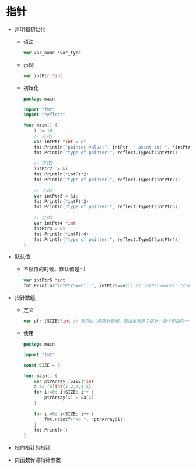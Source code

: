 # 指针

* 声明和初始化

  * 语法

    ```go
    var var_name *var_type
    ```

  * 示例

    ```go
    var intPtr *int
    ```

  * 初始化

    ```go
    package main
    
    import "fmt"
    import "reflect"
    
    func main() {
        i := 10
        // 方式1
        var intPtr *int = &i
        fmt.Println("pointer value:", intPtr, " point to: ", *intPtr)
        fmt.Println("type of pointer:", reflect.TypeOf(intPtr))
        
        // 方式2
        intPtr2 := &i
        fmt.Println(*intPtr2)
        fmt.Println("type of pointer:", reflect.TypeOf(intPtr2))
        
        // 方式3
        var intPtr3 = &i;
        fmt.Println(*intPtr3)
        fmt.Println("type of pointer:", reflect.TypeOf(intPtr3))
        
        // 方式4
        var intPtr4 *int
        intPtr4 = &i
        fmt.Println(*intPtr4)
        fmt.Println("type of pointer:", reflect.TypeOf(intPtr4))
    }
    ```

    

* 默认值

  * 不赋值的时候，默认值是nil

    ```go
    var intPtr5 *int    
    fmt.Println("intPtr5==nil:", intPtr5==nil) // intPtr5==nil: true
    ```

* 指针数组

  * 定义

    ```go
    var ptr [SIZE]*int // 指向int的指针数组，数组里有多个指针，每个都指向一个int
    ```

  * 使用

    ```go
    package main
    
    import "fmt"
    
    const SIZE = 5
    
    func main() {
        var ptrArray [SIZE]*int
        a := [5]int{1,2,3,4,5}
        for i:=0; i<SIZE; i++ {
            ptrArray[i] = &a[i]
        }
        
        for i:=0; i<SIZE; i++ {
            fmt.Printf("%d ", *ptrArray[i])
        }
        fmt.Println()
    }
    ```

    

* 指向指针的指针

  

* 向函数传递指针参数


